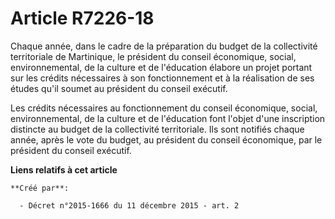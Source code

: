 # Article R7226-18

Chaque année, dans le cadre de la préparation du budget de la collectivité territoriale de Martinique, le président du
conseil économique, social, environnemental, de la culture et de l'éducation élabore un projet portant sur les crédits
nécessaires à son fonctionnement et à la réalisation de ses études qu'il soumet au président du conseil exécutif. 

Les crédits nécessaires au fonctionnement du conseil économique, social, environnemental, de la culture et de l'éducation
font l'objet d'une inscription distincte au budget de la collectivité territoriale. Ils sont notifiés chaque année, après le
vote du budget, au président du conseil économique, par le président du conseil exécutif.

**Liens relatifs à cet article**

	**Créé par**:

	  - Décret n°2015-1666 du 11 décembre 2015 - art. 2
